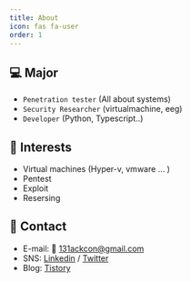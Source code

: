 ```yaml
---
title: About
icon: fas fa-user
order: 1
---
```

## 💻 Major
  - `Penetration tester` (All about systems)
  - `Security Researcher` (virtualmachine, eeg)
  - `Developer` (Python, Typescript..)

## 🤩 Interests
  - Virtual machines (Hyper-v, vmware ... )
  - Pentest
  - Exploit
  - Resersing

## 🔗 Contact
- E-mail: 📨 [131ackcon@gmail.com](mailto://131ackcon@gmail.com)
- SNS:  [Linkedin](https://www.linkedin.com/in/blackcon/) / [Twitter](https://twitter.com/jh_blank)
- Blog: [Tistory](https://blackcon.tistory.com/)
